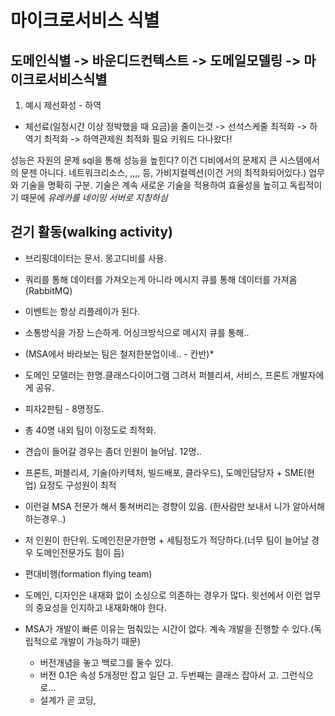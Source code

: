 # 마이크로서비스 식별 

## 도메인식별 -> 바운디드컨텍스트 -> 도메일모델링 -> 마이크로서비스식별
1. 예시 제선화성 - 하역
* 체선료(일정시간 이상 정박했을 때 요금)을 줄이는것 -> 선석스케줄 최적화 -> 하역기 최적화 -> 하역관제원 최적화 필요
  키워드 다나왔다!


성능은 자원의 문제
sql을 통해 성능을 높힌다? 이건 디비에서의 문제지 큰 시스템에서의 문젠 아니다.
네트워크리소스, ,,,, 등, 가비지컬렉션(이건 거의 최적화되어있다.)
업무와 기술을 명확히 구분. 기술은 계속 새로운 기술을 적용하여 효율성을 높히고 독립적이기 때문에
*유레카를 네이밍 서버로 지칭하심*

## 걷기 활동(walking activity)
* 브리핑데이터는 문서. 몽고디비를 사용.
* 쿼리를 통해 데이터를 가져오는게 아니라 메시지 큐를 통해 데이터를 가져옴(RabbitMQ)
* 이벤트는 항상 리플레이가 된다.
* 소통방식을 가장 느슨하게. 어싱크방식으로 메시지 큐를 통해..

* (MSA에서 바라보는 팀은 철저한분업이네.. - 칸반)*
* 도메인 모델러는 한명.클래스다이어그램 그려서 퍼블리셔, 서비스, 프론트 개발자에게 공유.
* 피자2판팀 - 8명정도.
* 총 40명 내외 팀이 이정도로 최적화.
* 견습이 들어갈 경우는 좀더 인원이 늘어남. 12명..
* 프론트, 퍼블리셔, 기술(아키텍처, 빌드배포, 클라우드), 도메인담당자 + SME(현업) 요정도 구성원이 최적
* 이런걸 MSA 전문가 해서 퉁쳐버리는 경향이 있음. (한사람만 보내서 니가 알아서해하는경우..)
* 저 인원이 한단위. 도메인전문가한명 + 세팀정도가 적당하다.(너무 팀이 늘어날 경우 도메인전문가도 힘이 듬)
* 편대비행(formation flying team)
* 도메인, 디자인은 내재화 없이 소싱으로 의존하는 경우가 많다. 윗선에서 이런 업무의 중요성을 인지하고 내재화해야 한다.
* MSA가 개발이 빠른 이유는 멈춰있는 시간이 없다. 계속 개발을 진행할 수 있다.(독립적으로 개발이 가능하기 때문)
  - 버전개념을 놓고 백로그를 둘수 있다.
  - 버전 0.1은 속성 5개정만 잡고 일단 고. 두번째는 클래스 잡아서 고. 그런식으로...
  - 설계가 곧 코딩, 

